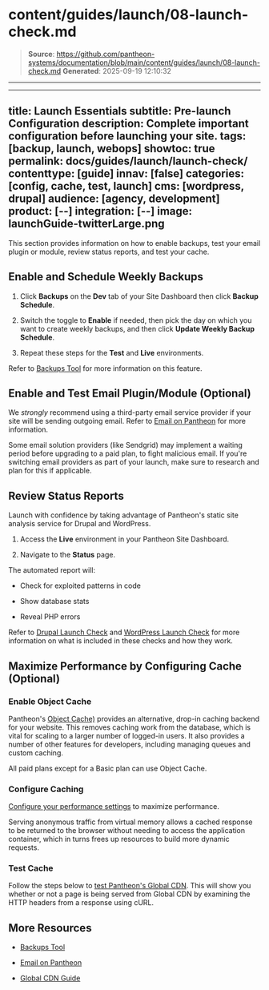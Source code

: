 # content/guides/launch/08-launch-check.md

> **Source**: https://github.com/pantheon-systems/documentation/blob/main/content/guides/launch/08-launch-check.md
> **Generated**: 2025-09-19 12:10:32

---

---
title: Launch Essentials
subtitle: Pre-launch Configuration
description: Complete important configuration before launching your site.
tags: [backup, launch, webops]
showtoc: true
permalink: docs/guides/launch/launch-check/
contenttype: [guide]
innav: [false]
categories: [config, cache, test, launch]
cms: [wordpress, drupal]
audience: [agency, development]
product: [--]
integration: [--]
image: launchGuide-twitterLarge.png
---

This section provides information on how to enable backups, test your email plugin or module, review status reports, and test your cache.

## Enable and Schedule Weekly Backups

1. Click <Icon icon="cloud-upload" /> **Backups** on the <Icon icon="wrench" /> **Dev** tab of your Site Dashboard then click **Backup Schedule**.

1. Switch the toggle to **Enable** if needed, then pick the day on which you want to create weekly backups, and then click **Update Weekly Backup Schedule**.

1. Repeat these steps for the **<Icon icon="equalizer" /> Test** and **<Icon icon="wavePulse" /> Live** environments.

Refer to [Backups Tool](/guides/backups) for more information on this feature.

## Enable and Test Email Plugin/Module (Optional)

We *strongly* recommend using a third-party email service provider if your site will be sending outgoing email. Refer to [Email on Pantheon](/email) for more information.

<Alert type="info" title="Note">

Some email solution providers (like Sendgrid) may implement a waiting period before upgrading to a paid plan, to fight malicious email. If you're switching email providers as part of your launch, make sure to research and plan for this if applicable.

</Alert>

## Review Status Reports

Launch with confidence by taking advantage of Pantheon's static site analysis service for Drupal and WordPress.

1. Access the **<Icon icon="wavePulse" /> Live** environment in your Pantheon Site Dashboard.

1. Navigate to the **<Icon icon="circleInfo" /> Status** page.

The automated report will:

- Check for exploited patterns in code

- Show database stats

- Reveal PHP errors

Refer to [Drupal Launch Check](/drupal-launch-check) and [WordPress Launch Check](/guides/wordpress-pantheon/wordpress-launch-check) for more information on what is included in these checks and how they work.

## Maximize Performance by Configuring Cache (Optional)

### Enable Object Cache

Pantheon's [Object Cache)](/object-cache) provides an alternative, drop-in caching backend for your website. This removes caching work from the database, which is vital for scaling to a larger number of logged-in users. It also provides a number of other features for developers, including managing queues and custom caching.

All paid plans except for a Basic plan can use Object Cache.

### Configure Caching

[Configure your performance settings](/guides/global-cdn/global-cdn-caching) to maximize performance.

Serving anonymous traffic from virtual memory allows a cached response to be returned to the browser without needing to access the application container, which in turns frees up resources to build more dynamic requests.

### Test Cache

Follow the steps below to [test Pantheon's Global CDN](/guides/global-cdn/test-global-cdn-caching). This will show you whether or not a page is being served from Global CDN by examining the HTTP headers from a response using cURL.

<Partial file="global-cdn-test-cache.md" />

## More Resources

- [Backups Tool](/guides/backups)

- [Email on Pantheon](/email)

- [Global CDN Guide](/guides/global-cdn)
